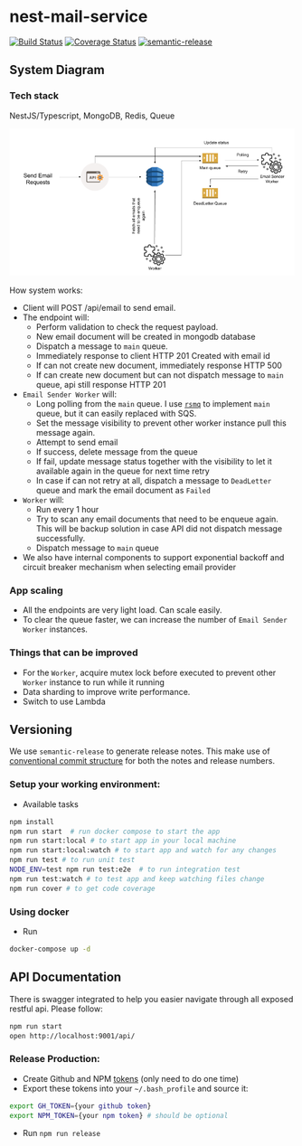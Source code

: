 # nest-mail-service
[![Build Status](https://travis-ci.org/immanuel192/nest-mail-service.svg?branch=master)](https://travis-ci.org/immanuel192/nest-mail-service)
[![Coverage Status](https://coveralls.io/repos/github/immanuel192/nest-mail-service/badge.svg?branch=master)](https://coveralls.io/github/immanuel192/nest-mail-service?branch=master)
[![semantic-release](https://img.shields.io/badge/%20%20%F0%9F%93%A6%F0%9F%9A%80-semantic--release-e10079.svg)](https://travis-ci.org/immanuel192/nest-mail-service)

## System Diagram
### Tech stack
NestJS/Typescript, MongoDB, Redis, Queue

![Diagram](./docs/diagram.png)

How system works:
- Client will POST /api/email to send email. 
- The endpoint will:
  - Perform validation to check the request payload.
  - New email document will be created in mongodb database
  - Dispatch a message to `main` queue. 
  - Immediately response to client HTTP 201 Created with email id
  - If can not create new document, immediately response HTTP 500
  - If can create new document but can not dispatch message to `main` queue, api still response HTTP 201
- `Email Sender Worker` will:
  - Long polling from the `main` queue. I use [`rsmq`](https://www.npmjs.com/package/rsmq) to implement `main` queue, but it can easily replaced with SQS.
  - Set the message visibility to prevent other worker instance pull this message again.
  - Attempt to send email
  - If success, delete message from the queue
  - If fail, update message status together with the visibility to let it available again in the queue for next time retry
  - In case if can not retry at all, dispatch a message to `DeadLetter` queue and mark the email document as `Failed`
- `Worker` will:
  - Run every 1 hour
  - Try to scan any email documents that need to be enqueue again. This will be backup solution in case API did not dispatch message successfully.
  - Dispatch message to `main` queue
- We also have internal components to support exponential backoff and circuit breaker mechanism when selecting email provider

### App scaling
- All the endpoints are very light load. Can scale easily.
- To clear the queue faster, we can increase the number of `Email Sender Worker` instances.

### Things that can be improved
- For the `Worker`, acquire mutex lock before executed to prevent other `Worker` instance to run while it running
- Data sharding to improve write performance.
- Switch to use Lambda
   
## Versioning
We use `semantic-release` to generate release notes. This make use of [conventional commit structure](https://www.conventionalcommits.org/en/v1.0.0-beta.4/) for both the notes and release numbers.


### Setup your working environment:
- Available tasks
```sh
npm install
npm run start  # run docker compose to start the app
npm run start:local # to start app in your local machine
npm run start:local:watch # to start app and watch for any changes
npm run test # to run unit test
NODE_ENV=test npm run test:e2e  # to run integration test
npm run test:watch # to test app and keep watching files change
npm run cover # to get code coverage
```

### Using docker
- Run
```sh
docker-compose up -d
```

## API Documentation
There is swagger integrated to help you easier navigate through all exposed restful api. Please follow:
```sh
npm run start
open http://localhost:9001/api/
```

### Release Production:
- Create Github and NPM [tokens](https://github.com/immanuel192/semantic-release-sample) (only need to do one time)
- Export these tokens into your `~/.bash_profile` and source it:
```sh
export GH_TOKEN={your github token}
export NPM_TOKEN={your npm token} # should be optional
```
- Run `npm run release`
